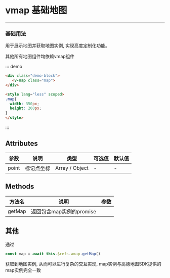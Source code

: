 # vmap 基础地图

---

### 基础用法

用于展示地图并获取地图实例, 实现高度定制化功能。

其他所有地图组件均依赖vmap组件

<div class="demo-block">
   <v-map class="map">
</div>

<style lang="less" scoped>
.map{
  width: 350px;
  height: 200px;
}
</style>

::: demo

```html
<div class="demo-block">
   <v-map class="map">
</div>

<style lang="less" scoped>
.map{
  width: 350px;
  height: 200px;
}
</style>
```
:::

## Attributes

| 参数          | 说明       | 类型                       | 可选值 | 默认值      |
| ------------- | ---------- | -------------------------- | ------ | ----------- |
| point         | 标记点坐标 | Array / Object                     | -      | -           |

## Methods

| 方法名                               | 说明                                         | 参数      |
|------------------------------------ |-------------------------------------------- |---------- |
| getMap | 返回包含map实例的promise |

## 其他

通过 
```js
const map = await this.$refs.amap.getMap()
```
获取到地图实例, 从而可以进行复杂的交互实现, map实例与高德地图SDK提供的map实例完全一致
